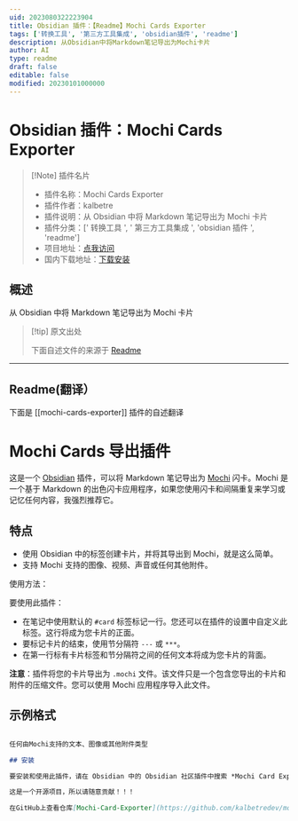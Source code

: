 ```yaml
---
uid: 2023080322223904
title: Obsidian 插件：【Readme】Mochi Cards Exporter
tags: ['转换工具', '第三方工具集成', 'obsidian插件', 'readme']
description: 从Obsidian中将Markdown笔记导出为Mochi卡片
author: AI
type: readme
draft: false
editable: false
modified: 20230101000000
---
```


# Obsidian 插件：Mochi Cards Exporter

> [!Note] 插件名片
> - 插件名称：Mochi Cards Exporter
> - 插件作者：kalbetre
> - 插件说明：从 Obsidian 中将 Markdown 笔记导出为 Mochi 卡片
> - 插件分类：[' 转换工具 ', ' 第三方工具集成 ', 'obsidian 插件 ', 'readme']
> - 项目地址：[点我访问](https://github.com/kalbetredev/mochi-cards-exporter)
> - 国内下载地址：[下载安装](https://pkmer.cn/products/plugin/pluginMarket/?mochi-cards-exporter)

## 概述

从 Obsidian 中将 Markdown 笔记导出为 Mochi 卡片

> [!tip] 原文出处
>
>下面自述文件的来源于 [Readme](https://ghproxy.net/https://raw.githubusercontent.com/kalibetre/mochi-cards-exporter/main/README.md)
>

---

## Readme(翻译）

下面是 [[mochi-cards-exporter]] 插件的自述翻译

# Mochi Cards 导出插件

这是一个 [Obsidian](https://obsidian.md/) 插件，可以将 Markdown 笔记导出为 [Mochi](https://mochi.cards) 闪卡。Mochi 是一个基于 Markdown 的出色闪卡应用程序，如果您使用闪卡和间隔重复来学习或记忆任何内容，我强烈推荐它。

## 特点

- 使用 Obsidian 中的标签创建卡片，并将其导出到 Mochi，就是这么简单。
- 支持 Mochi 支持的图像、视频、声音或任何其他附件。

使用方法：

要使用此插件：

- 在笔记中使用默认的 `#card` 标签标记一行。您还可以在插件的设置中自定义此标签。这行将成为您卡片的正面。
- 要标记卡片的结束，使用节分隔符 `---` 或 `***`。
- 在第一行标有卡片标签和节分隔符之间的任何文本将成为您卡片的背面。

**注意**：插件将您的卡片导出为 `.mochi` 文件。该文件只是一个包含您导出的卡片和附件的压缩文件。您可以使用 Mochi 应用程序导入此文件。

## 示例格式

```md

任何由Mochi支持的文本、图像或其他附件类型

## 安装

要安装和使用此插件，请在 Obsidian 中的 Obsidian 社区插件中搜索 *Mochi Card Exporter*。

这是一个开源项目，所以请随意贡献！！！

在GitHub上查看仓库[Mochi-Card-Exporter](https://github.com/kalbetredev/mochi-cards-exporter)。



